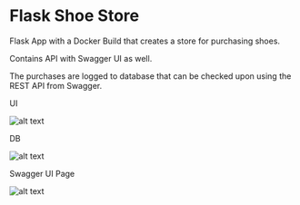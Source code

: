 # Flask Shoe Store

Flask App with a Docker Build that creates a store for purchasing shoes.

Contains API with Swagger UI as well.

The purchases are logged to database that can be checked upon using the REST API from Swagger. 

UI

![alt text](https://github.com/Mike-Zelixon/dockerstore/blob/main/flask%20ui%20webpage.png?raw=true)

DB

![alt text](https://raw.githubusercontent.com/Mike-Zelixon/dockerstore/main/flask%20store%20db.png)

Swagger UI Page

![alt text](https://raw.githubusercontent.com/Mike-Zelixon/dockerstore/main/flask%20swagger%20api.png)


